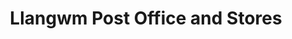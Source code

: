 ---
title: "Llangwm Post Office and Stores"
url: /haverfordwest/llangwm-post-office-and-stores/
shop: convenience
---
